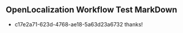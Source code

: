 ## OpenLocalization Workflow Test MarkDown
* c17e2a71-623d-4768-ae18-5a63d23a6732 thanks!

<!--HONumber=Aug16_HO5-->


